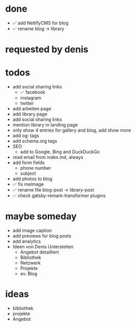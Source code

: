 # done

- ✅ add NetlifyCMS for blog
- ✅ rename blog -> library

# requested by denis

# todos

- add social sharing links
  - ✅ facebook
  - instagram
  - twitter
- add arbeiten page
- add library page
- add social sharing links
- mention library in landing page
- only show 4 entries for gallery and blog, add show more
- add og: tags
- add schema.org tags
- SEO
  - add to Google, Bing and DuckDuckGo
- read email from index.md, always
- add form fields
  - phone number
  - subject
- add photos to blog
- ✅ fix meImage
- ✅ rename file blog-post -> library-post
- ✅ check gatsby-remark-transformer plugins

# maybe someday

- add image caption
- add previews for blog posts
- add analytics
- Ideen von Denis Untersteiten
  - Angebot detailliert
  - Bibliothek
  - Netzwerk
  - Projekte
  - ev. Blog

# ideas

- bibliothek
- projekte
- Angebot

